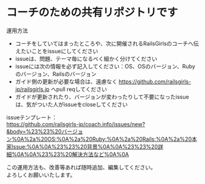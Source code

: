 コーチのための共有リポジトリです
===========

運用方法
* コーチをしていてはまったところや、次に開催されるRailsGirlsのコーチへ伝えたいことをissueにしてください
* issueは、問題、テーマ毎になるべく細かく分けてください
* issueには次の情報を必ず記入してください：OS、OSのバージョン、Rubyのバージョン、Railsのバージョン
* ガイド側の更新が必要な場合は、遠慮なく https://github.com/railsgirls-jp/railsgirls.jp へpull reqしてください
* ガイドが更新されたり、バージョンが変わったりして不要になったissueは、気がついた人がissueをcloseしてください

issueテンプレート：  
https://github.com/railsgirls-jp/coach.info/issues/new?&body=%23%23%20バージョン%0A%2a%20OS:%0A%2a%20Ruby:%0A%2a%20Rails:%0A%2a%20本家Issue:%0A%0A%23%23%20背景%0A%0A%23%23%20詳細%0A%0A%23%23%20解決方法など%0A%0A

この運用方法も、改善等あれば随時追加、編集してください。  
よろしくお願いいたします。
